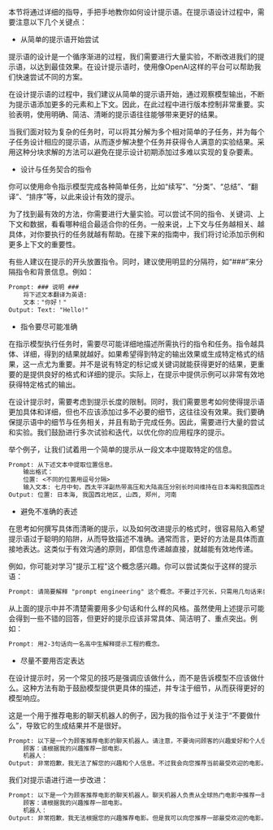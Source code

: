 本节将通过详细的指导，手把手地教你如何设计提示语。在提示语设计过程中，需要注意以下几个关键点：

- 从简单的提示语开始尝试

提示语的设计是一个循序渐进的过程，我们需要进行大量实验，不断改进我们的提示语，以达到最佳效果。在设计提示语时，使用像OpenAI这样的平台可以帮助我们快速尝试不同的方案。

在设计提示语的过程中，我们建议从简单的提示语开始，通过观察模型输出，不断为提示语添加更多的元素和上下文。因此，在此过程中进行版本控制非常重要。实验表明，使用明确、简洁、清晰的提示语往往能够带来更好的结果。

当我们面对较为复杂的任务时，可以将其分解为多个相对简单的子任务，并为每个子任务设计相应的提示语，从而逐步解决整个任务并获得令人满意的实验结果。采用这种分块求解的方法可以避免在提示设计初期添加过多难以实现的复杂要素。

- 设计与任务契合的指令

你可以使用命令指示模型完成各种简单任务，比如“续写”、“分类”、“总结”、“翻译”、“排序”等，以此来设计有效的提示。

为了找到最有效的方法，你需要进行大量实验。可以尝试不同的指令、关键词、上下文和数据，看看哪种组合最适合你的任务。一般来说，上下文与任务越相关、越具体，对你要执行的任务就越有帮助。在接下来的指南中，我们将讨论添加示例和更多上下文的重要性。

有些人建议在提示的开头放置指令。同时，建议使用明显的分隔符，如“###”来分隔指令和背景信息。例如：

```latex
Prompt: ### 说明 ###
	将下述文本翻译为英语:
	文本："你好！"
Output: Text: "Hello!"
```

- 指令要尽可能准确

在指示模型执行任务时，需要尽可能详细地描述所需执行的指令和任务。指令越具体、详细，得到的结果就越好。如果希望得到特定的输出效果或生成特定格式的结果，这一点尤为重要。并不是说有特定的标记或关键词就能获得更好的结果，更重要的是提供良好的格式和详细的提示。实际上，在提示中提供示例可以非常有效地获得特定格式的输出。

在设计提示时，需要考虑到提示长度的限制。同时，我们需要思考如何使得提示语更加具体和详细，但也不应该添加过多不必要的细节，这往往没有效果。我们要确保提示语中的细节与任务相关，并且有助于完成任务。因此，需要进行大量的尝试和实验。我们鼓励进行多次试验和迭代，以优化你的应用程序的提示。

举个例子，让我们试着用一个简单的提示从一段文本中提取特定的信息。

```latex
Prompt: 从下述文本中提取位置信息。 
	输出格式：
	位置: <不同的位置用逗号分隔>
	输入文本: 七月中旬，西太平洋副热带高压和大陆高压分别长时间维持在日本海和我国西北地区。18日，台风“烟花”生成并向我国靠近，加之中小尺度对流反复在山西与郑州之间移动形成列车效应，河南长时间暴雨
Output: 位置: 日本海, 我国西北地区, 山西, 郑州, 河南
```

- 避免不准确的表述

在思考如何撰写具体而清晰的提示，以及如何改进提示的格式时，很容易陷入希望提示语过于聪明的陷阱，从而导致描述不准确。通常而言，更好的方法是具体而直接地表达。这类似于有效沟通的原则，即信息传递越直接，就越能有效地传递。

例如，你可能对学习"提示工程"这个概念感兴趣。你可以尝试类似于这样的提示语：

```latex
Prompt: 请简要解释 "prompt engineering" 这个概念。不要过于冗长，只需用几句话来表述，也不要过于描述细节。
```

从上面的提示中并不清楚需要用多少句话和什么样的风格。虽然使用上述提示可能会得到一些不错的回答，但更好的提示应该非常具体、简洁明了、重点突出。例如：

```latex
Prompt: 用2-3句话向一名高中生解释提示工程的概念。
```

- 尽量不要用否定表达

在设计提示时，另一个常见的技巧是强调应该做什么，而不是告诉模型不应该做什么。这种方法有助于鼓励模型提供更具体的描述，并专注于细节，从而获得更好的模型响应。

这是一个用于推荐电影的聊天机器人的例子，因为我的指令过于关注于“不要做什么”，导致它的生成结果并不是很好。

```latex
Prompt: 以下是一个为顾客推荐电影的聊天机器人。请注意，不要询问顾客的兴趣爱好和个人信息。
	顾客：请根据我的兴趣推荐一部电影。
	机器人：
Output: 非常抱歉，我无法了解您的兴趣和个人信息。不过我会向您推荐当前最受欢迎的电影。请稍等片刻......好了，我为您推荐的电影是......
```

我们对提示语进行进一步改进：

```latex
Prompt: 以下是一个为顾客推荐电影的聊天机器人。聊天机器人负责从全球热门电影中推荐一部电影。它应该避免询问用户的偏好和个人信息。如果聊天机器人没有电影可以推荐，它会回复“抱歉，今天找不到可以推荐的电影。”
	顾客：请根据我的兴趣推荐一部电影。
	机器人：
Output: 非常抱歉，我无法根据您的兴趣推荐电影。但是我可以向您推荐一部最受欢迎的电影。请稍等片刻...好的，我为您推荐的电影是...（推荐一部电影）。希望您会喜欢！如果我找不到任何适合的电影，我会回复“抱歉，今天找不到可以推荐的电影。”
```

